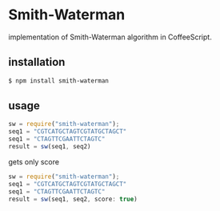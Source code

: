 Smith-Waterman
==========
implementation of Smith-Waterman algorithm in CoffeeScript.

installation
----------------
```bash
$ npm install smith-waterman
```

usage
-------------
```js
sw = require("smith-waterman");
seq1 = "CGTCATGCTAGTCGTATGCTAGCT"
seq1 = "CTAGTTCGAATTCTAGTC"
result = sw(seq1, seq2)
```

gets only score
```js
sw = require("smith-waterman");
seq1 = "CGTCATGCTAGTCGTATGCTAGCT"
seq1 = "CTAGTTCGAATTCTAGTC"
result = sw(seq1, seq2, score: true)
```



